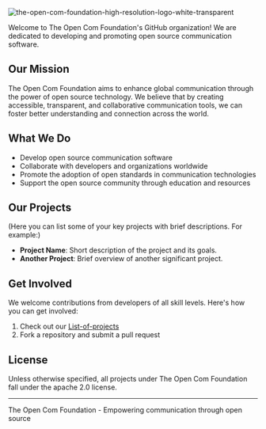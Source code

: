 ![the-open-com-foundation-high-resolution-logo-white-transparent](https://github.com/user-attachments/assets/306fc24e-8018-4b91-a278-f6799fc415c9)

Welcome to The Open Com Foundation's GitHub organization! We are dedicated to developing and promoting open source communication software.

## Our Mission

The Open Com Foundation aims to enhance global communication through the power of open source technology. We believe that by creating accessible, transparent, and collaborative communication tools, we can foster better understanding and connection across the world.

## What We Do

- Develop open source communication software
- Collaborate with developers and organizations worldwide
- Promote the adoption of open standards in communication technologies
- Support the open source community through education and resources

## Our Projects

(Here you can list some of your key projects with brief descriptions. For example:)

- **Project Name**: Short description of the project and its goals.
- **Another Project**: Brief overview of another significant project.

## Get Involved

We welcome contributions from developers of all skill levels. Here's how you can get involved:

1. Check out our [List-of-projects](https://github.com/orgs/The-Open-Com-Foundation/repositories)
2. Fork a repository and submit a pull request

## License

Unless otherwise specified, all projects under The Open Com Foundation fall under the apache 2.0 license.

---

The Open Com Foundation - Empowering communication through open source
